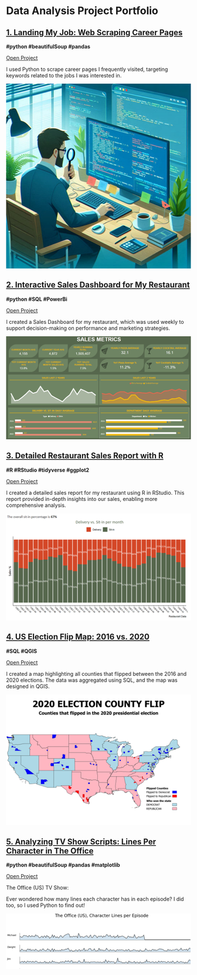 # Data Analysis Project Portfolio

## [1. Landing My Job: Web Scraping Career Pages](job.page.md)
**#python #beautifulSoup #pandas**

<a href="https://ape-escape2.github.io/job.page.html" style="text-decoration: underline;">Open Project</a>

I used Python to scrape career pages I frequently visited, targeting keywords related to the jobs I was interested in.


![jobpages](screenshots/jobpages.PNG)


## [2. Interactive Sales Dashboard for My Restaurant](powerbi.page.md)
**#python #SQL #PowerBi**

<a href="https://ape-escape2.github.io/powerbi.page.html" style="text-decoration: underline;">Open Project</a>

I created a Sales Dashboard for my restaurant, which was used weekly to support decision-making on performance and marketing strategies.

![lagambapreview](screenshots/powerbi1.PNG)

## [3. Detailed Restaurant Sales Report with R](lagambaR.page.md)
**#R #RStudio #tidyverse #ggplot2**

<a href="https://ape-escape2.github.io/lagambaR.page.html" style="text-decoration: underline;">Open Project</a>

I created a detailed sales report for my restaurant using R in RStudio. This report provided in-depth insights into our sales, enabling more comprehensive analysis.

![gambaR](screenshots/ggplot.portfolio.PNG)

## [4. US Election Flip Map: 2016 vs. 2020](election.page.md)
**#SQL #QGIS**

<a href="https://ape-escape2.github.io/election.page.html" style="text-decoration: underline;">Open Project</a>

I created a map highlighting all counties that flipped between the 2016 and 2020 elections. The data was aggregated using SQL, and the map was designed in QGIS.

![election](screenshots/flip_map1.png)


## [5. Analyzing TV Show Scripts: Lines Per Character in The Office](theoffice.page.md)
**#python #beautifulSoup #pandas #matplotlib**

<a href="https://ape-escape2.github.io/theoffice.page.html" style="text-decoration: underline;">Open Project</a>

The Office (US) TV Show:

Ever wondered how many lines each character has in each episode? I did too, so I used Python to find out!

![theofficepreview](screenshots/thumbnail.theoffice.PNG)
